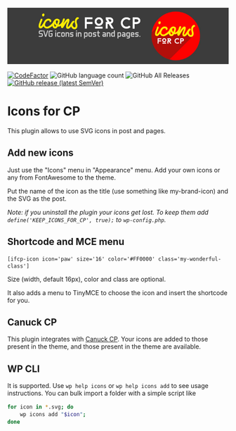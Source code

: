 ![Logo](images/logo-for-readme.jpg)

[![CodeFactor](https://www.codefactor.io/repository/github/xxsimoxx/icons-for-cp/badge)](https://www.codefactor.io/repository/github/xxsimoxx/icons-for-cp)
![GitHub language count](https://img.shields.io/github/languages/count/xxsimoxx/icons-for-cp)
![GitHub All Releases](https://img.shields.io/github/downloads/xxsimoxx/icons-for-cp/total)
[![GitHub release (latest SemVer)](https://img.shields.io/github/v/release/xxsimoxx/icons-for-cp?label=Download%20latest&sort=semver)](https://github.com/xxsimoxx/icons-for-cp/releases/latest)

# Icons for CP

This plugin allows to use SVG icons in post and pages.

## Add new icons 
Just use the "Icons" menu in "Appearance" menu.
Add your own icons or any from FontAwesome to the theme.

Put the name of the icon as the title (use something like my-brand-icon) and the SVG as the post.

*Note: if you uninstall the plugin your icons get lost.
To keep them add `define('KEEP_ICONS_FOR_CP', true);` to `wp-config.php`.*

## Shortcode and MCE menu

```
[ifcp-icon icon='paw' size='16' color='#FF0000' class='my-wonderful-class']
```
Size (width, default 16px), color and class are optional.

It also adds a menu to TinyMCE to choose the icon and insert the shortcode for you.

## Canuck CP
This plugin integrates with [Canuck CP](https://kevinsspace.ca/canuck-cp-classicpress-theme/).
Your icons are added to those present in the theme, and those present in the theme are available.

## WP CLI
It is supported.
Use `wp help icons` or `wp help icons add` to see usage instructions.
You can bulk import a folder with a simple script like
```sh
for icon in *.svg; do 
	wp icons add "$icon";
done
```
